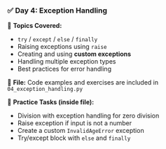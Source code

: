 ### ✅ Day 4: Exception Handling

📌 **Topics Covered:**

* `try` / `except` / `else` / `finally`
* Raising exceptions using `raise`
* Creating and using **custom exceptions**
* Handling multiple exception types
* Best practices for error handling

📂 **File:**
Code examples and exercises are included in `04_exception_handling.py`

🧪 **Practice Tasks (inside file):**

* Division with exception handling for zero division
* Raise exception if input is not a number
* Create a custom `InvalidAgeError` exception
* Try/except block with `else` and `finally`
